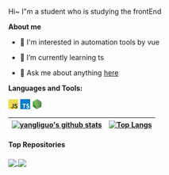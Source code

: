 Hi~ I"m a student who is studying the frontEnd

**About me**

- 👀 I'm interested in automation tools by vue
 
- 🌱 I’m currently learning ts

- 💬 Ask me about anything [here](https://github.com/YangLG-7/WIP/issues)

**Languages and Tools:**  

<code><img height="20" src="https://raw.githubusercontent.com/github/explore/80688e429a7d4ef2fca1e82350fe8e3517d3494d/topics/javascript/javascript.png"></code>
<code><img height="20" src="https://raw.githubusercontent.com/github/explore/80688e429a7d4ef2fca1e82350fe8e3517d3494d/topics/typescript/typescript.png"></code>
<code><img height="20" src="https://raw.githubusercontent.com/github/explore/80688e429a7d4ef2fca1e82350fe8e3517d3494d/topics/nodejs/nodejs.png"></code>    

| <a href="#"><img align="center" src="https://github-readme-stats.vercel.app/api?username=YangLG-7&count_private=true&show_icons=true&theme=buefy&hide_border=true" alt="yangliguo's github stats" /></a> | <a href="#"><img align="center" src="https://github-readme-stats.vercel.app/api/top-langs/?username=YangLG-7&theme=buefy&hide_border=true&layout=compact&count_private=true" alt="Top Langs" /></a> |
| ------------- | ------------- |

#### Top Repositories

<a href="https://github.com/yangliguo7/learn_ES">
  <img align="center" src="https://github-readme-stats.vercel.app/api/pin/?username=YangLG-7&repo=learn_ES&theme=buefy" />
</a>
<a href="https://github.com/yangliguo7/learn_TS">
  <img align="center" src="https://github-readme-stats.vercel.app/api/pin/?username=YangLG-7&repo=learn_TS&theme=buefy" />
</a>

<br />
<br />
<!---
YangLG-7/YangLG-7 is a ✨ special ✨ repository because its `README.md` (this file) appears on your GitHub profile.
You can click the Preview link to take a look at your changes.
--->
